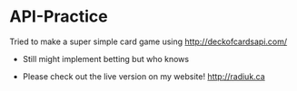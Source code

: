 # API-Practice
Tried to make a super simple card game using http://deckofcardsapi.com/

* Still might implement betting but who knows

* Please check out the live version on my website! http://radiuk.ca

